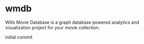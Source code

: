 # wmdb
Wills Movie Database is a graph database powered analytics and visualization project for your movie collection.

initial commit
